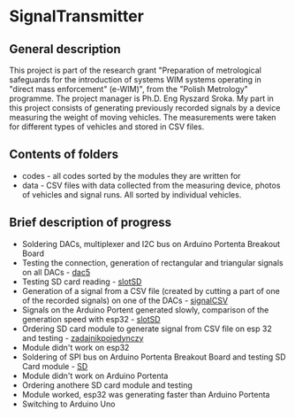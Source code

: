# SignalTransmitter
## General description
This project is part of the research grant "Preparation of metrological safeguards for the introduction of systems WIM systems operating in "direct mass enforcement" (e-WIM)", from the "Polish Metrology" programme. The project manager is Ph.D. Eng Ryszard Sroka. My part in this project consists of generating previously recorded signals by a device measuring the weight of moving vehicles. The measurements were taken for different types of vehicles and stored in CSV files.
## Contents of folders
- codes - all codes sorted by the modules they are written for
- data - CSV files with data collected from the measuring device, photos of vehicles and signal runs. All sorted by individual vehicles.
## Brief description of progress
- Soldering DACs, multiplexer and I2C bus on Arduino Portenta Breakout Board
- Testing the connection, generation of rectangular and triangular signals on all DACs - [dac5](./codes/ArduinoPortenta/dac5/dac5.ino)
- Testing SD card reading - [slotSD](./codes/ArduinoPortenta/slotSD/slotSD.ino)
- Generation of a signal from a CSV file (created by cutting a part of one of the recorded signals) on one of the DACs - [signalCSV](./codes/ArduinoPortenta/signalCSV/signalCSV.ino)
- Signals on the Arduino Portent generated slowly, comparison of the generation speed with esp32 - [slotSD](./codes/ArduinoPortenta/slotSD/slotSD.ino)
- Ordering SD card module to generate signal from CSV file on esp 32 and testing - [zadajnikpojedynczy](./codes/zadajnikpojedynczy/zadajnikpojedynczy.ino)
- Module didn't work on esp32
- Soldering of SPI bus on Arduino Portenta Breakout Board and testing SD Card module - [SD](./codes/ArduinoPortenta/SD/SD.ino)
- Module didn't work on Arduino Portenta
- Ordering anothere SD card module and testing
- Module worked, esp32 was generating faster than Arduino Portenta
- Switching to Arduino Uno
